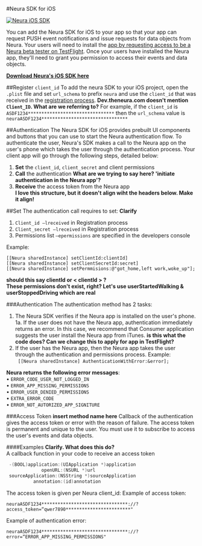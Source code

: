 
#Neura SDK for iOS


[![Neura iOS SDK](https://github.com/NeuraLabs/Neura_documentation/blob/master/resources/iOS-7-SDK-icon.png)](https://github.com/NeuraLabs/Neura_documentation/tree/master/resources/Neura_iOS_SDK)


You can add the Neura SDK for iOS to your app so that your app can request PUSH event notifications and issue requests for data objects from Neura.  Your users will need to install the [app by requesting access to be a Neura beta tester on TestFlight](https://theneura.prefinery.com/betas/4631/testers/new?display=inline&version=2).  Once your users have installed the Neura app, they'll need to grant you permission to access their events and data objects.

[**Download Neura's iOS SDK here**](https://github.com/NeuraLabs/Neura_documentation/tree/master/resources/Neura_iOS_SDK)


##Register `client_id`To add the neura SDK to your iOS project, open the `.plist` file and set `url_schema` to prefix `neura` and use the `client_id` that was received in the [registration process](https://github.com/NeuraLabs/Neura_documentation/tree/master/text/account.md). **Dev.theneura.com doesn't mention `Client_ID`. What are we referring to?**For example, if the `client_id` is `ASDF1234********************************` then the `url_schema` value is `neuraASDF1234********************************`


##AuthenticationThe Neura SDK for iOS provides prebuilt UI components and buttons that you can use to start the Neura authentication flow. To authenticate the user, Neura's SDK makes a call to the Neura app on the user's phone which takes the user through the authentication process. Your client app will go through the following steps, detailed below:1.	**Set** the `client_id`, `client_secret` and client permissions2.	**Call** the authentication **What are we trying to say here? 'initiate authentication in the Neura app'?**  3.	**Receive** the access token from the Neura app  **I love this structure, but it doesn't align wiht the headers below. Make it align!**##SetThe authentication call requires to set: **Clarify**
1.	`Client_id –lreceived` in Registration process2.	`Client_secret –lreceived` in Registration process3.	Permissions list `–epermissions` are specified in the developers consoleExample:  ```
[[Neura sharedInstance] setClientId:clientId]  [[Neura sharedInstance] setClientSecretId:secret]  [[Neura sharedInstance] setPermmisions:@"got_home,left work,woke_up"];  
```
**should this say clientId or < clientId > ?**  
**These permissions don't exist, right? Let's use userStartedWalking & userStoppedDriving which are real**###Authentication The authentication method has 2 tasks:1.	The Neura SDK verifies if the Neura app is installed on the user's phone. 
	1a. If the user does not have the Neura app, authentication immediately returns an error. In this case, we recommend that Consumer application suggests the user install the Neura app from iTunes. **is this what the code does? Can we change this to apply for app in TestFlight?**2.	If the user has the Neura app, then the Neura app takes the user through the authentication and permissions process. Example:  ` [[Neura sharedInstance] AuthenticationWithError:&error];`**Neura returns the following error messages**:  •	`ERROR_CODE_USER_NOT_LOGGED_IN`    •	`ERROR_APP_MISSING_PERMISSIONS`  •	`ERROR_USER_DENIED_PERMISSIONS`  •	`EXTRA_ERROR_CODE`  •	`ERROR_NOT_AUTORIZED_APP_SIGNITURE`  ###Access Token **insert method name here** Callback of the authentication gives the access token or error with the reason of failure. The access token is permanent and unique to the user. You must use it to subscribe to access the user's events and data objects. 

####Examples 
**Clarify. What does this do?**  A callback function in your code to receive an access token ```C# -(BOOL)application:(UIApplication *)application  
             openURL:(NSURL *)url
 sourceApplication:(NSString *)sourceApplication  
          annotation:(id)annotation```
The access token is given per Neura client_id:Example of access token: 
`neuraASDF1234********************************://?access_token=“qwer7890************************"`  
Example of authentication error:  
`neuraASDF1234********************************://?error=“ERROR_APP_MISSING_PERMISSIONS"`







